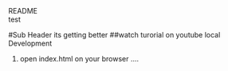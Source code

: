 <div>README</div>
test

#Sub Header 
its getting better
##watch turorial on youtube
local Development
1. open index.html on your browser
....



